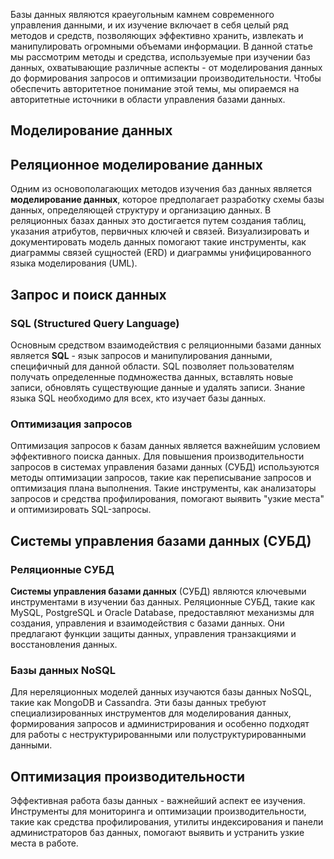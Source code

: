 
Базы данных являются краеугольным камнем современного управления данными, и их изучение включает в себя целый ряд методов и средств, позволяющих эффективно хранить, извлекать и манипулировать огромными объемами информации. В данной статье мы рассмотрим методы и средства, используемые при изучении баз данных, охватывающие различные аспекты - от моделирования данных до формирования запросов и оптимизации производительности. Чтобы обеспечить авторитетное понимание этой темы, мы опираемся на авторитетные источники в области управления базами данных.

## Моделирование данных

## Реляционное моделирование данных

Одним из основополагающих методов изучения баз данных является **моделирование данных**, которое предполагает разработку схемы базы данных, определяющей структуру и организацию данных. В реляционных базах данных это достигается путем создания таблиц, указания атрибутов, первичных ключей и связей. Визуализировать и документировать модель данных помогают такие инструменты, как диаграммы связей сущностей (ERD) и диаграммы унифицированного языка моделирования (UML).

## Запрос и поиск данных

### SQL (Structured Query Language)

Основным средством взаимодействия с реляционными базами данных является **SQL** - язык запросов и манипулирования данными, специфичный для данной области. SQL позволяет пользователям получать определенные подмножества данных, вставлять новые записи, обновлять существующие данные и удалять записи. Знание языка SQL необходимо для всех, кто изучает базы данных.

### Оптимизация запросов

Оптимизация запросов к базам данных является важнейшим условием эффективного поиска данных. Для повышения производительности запросов в системах управления базами данных (СУБД) используются методы оптимизации запросов, такие как переписывание запросов и оптимизация плана выполнения. Такие инструменты, как анализаторы запросов и средства профилирования, помогают выявить "узкие места" и оптимизировать SQL-запросы.

## Системы управления базами данных (СУБД)

### Реляционные СУБД

**Системы управления базами данных** (СУБД) являются ключевыми инструментами в изучении баз данных. Реляционные СУБД, такие как MySQL, PostgreSQL и Oracle Database, предоставляют механизмы для создания, управления и взаимодействия с базами данных. Они предлагают функции защиты данных, управления транзакциями и восстановления данных.

### Базы данных NoSQL

Для нереляционных моделей данных изучаются базы данных NoSQL, такие как MongoDB и Cassandra. Эти базы данных требуют специализированных инструментов для моделирования данных, формирования запросов и администрирования и особенно подходят для работы с неструктурированными или полуструктурированными данными.


## Оптимизация производительности

Эффективная работа базы данных - важнейший аспект ее изучения. Инструменты для мониторинга и оптимизации производительности, такие как средства профилирования, утилиты индексирования и панели администраторов баз данных, помогают выявить и устранить узкие места в работе.


